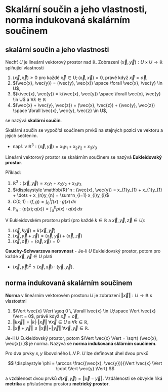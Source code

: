 # Skalární součin a jeho vlastnosti, norma indukovaná skalárním součinem
## skalární součin a jeho vlastnosti
Nechť $U$ je lineární vektorový prostor nad $\mathbb{R}$. Zobrazení $(\vec{x}, \vec{y}):U \times U \to \mathbb{R}$ splňující vlastnosti
1. $(\vec{x}, \vec{x}) \geq 0$ pro každé $\vec{x} \in U; (\vec{x}, \vec{x}) = 0$, právě když $\vec{x} = \vec{o}$,
2. $(\vec{x}, \vec{y}) = (\vec{y}, \vec{x}) \space \forall \vec{x}, \vec{y} \in U$,
3. $(k\vec{x}, \vec{y}) = k(\vec{x}, \vec{y}) \space \forall \vec{x}, \vec{y} \in U$ a $\forall k \in \mathbb{R}$
4. $(\vec{x} + \vec{y}, \vec{z}) = (\vec{x}, \vec{z}) + (\vec{y}, \vec{z}) \space \forall \vec{x}, \vec{y}, \vec{z} \in U$,

se nazývá **skalární součin**.

Skalární součin se vypočítá součinem prvků na stejných pozicí ve vektoru a jejich sečtením.
- např. v $\mathbb{R}^3 : (\vec{x}, \vec{y}) = x_{1}y_{1} + x_{2}y_{2} + x_{3}y_{3}$

Lineární vektorový prostor se skalárním součinem se nazývá **Eukleidovský prostor**.

Příklad:
1. $\mathbb{R}^3 : (\vec{x}, \vec{y}) = x_{1}y_{1} + x_{2}y_{2} + x_{3}y_{3}$
2. $\displaystyle \mathbb{R}^n : (\vec{x}, \vec{y}) = x_{1}y_{1} + x_{1}y_{1} + \dots + x_{n}y_{n} = \sum^n_{i=1} x_{i}y_{i}$
3. $\displaystyle C(0, 1) : (f, g) = \int^1_{0} f(x) \cdot g(x) \, dx$
4. $\displaystyle \mathbb{P}_{n} : (p(x); q(x)) = \int^b_{a} p(x) \cdot q(x) \, dx$

V Eukleidovském prostoru platí (pro každé $k \in \mathbb{R}$ a $\vec{x}, \vec{y}, \vec{z} \in U$):
1. $(\vec{x}, k\vec{y}) = k(\vec{x}, \vec{y})$
2. $(\vec{x}, \vec{y} + \vec{z}) = (\vec{x}, \vec{y}) + (\vec{x}, \vec{z})$
3. $(\vec{x}, \vec{o}) = (\vec{o}, \vec{x}) = 0$

**Cauchy-Schwarzova nerovnost** - Je-li $U$ Eukleidovský prostor, potom pro každé $\vec{x}, \vec{y} \in U$ platí
- $(\vec{x}, \vec{y})^2 \leq (\vec{x}, \vec{x}) \cdot (\vec{y}, \vec{y})$.

## norma indukovaná skalárním součinem
**Norma** v lineárním vektorovém prostoru $U$ je zobrazení $\Vert \vec{x} \Vert : U \to \mathbb{R}$ s vlastostmi
1. $\Vert \vec{x} \Vert \geq 0 \, \forall \vec{x} \in U;\space \Vert \vec{x} \Vert = 0$, právě když $\vec{x} = \vec{o}$,
2. $\Vert k\vec{x} \Vert = \vert k \vert \cdot \Vert \vec{x} \Vert \ \forall\vec{x} \in U$ a $\forall k \in \mathbb{R}$,
3. $\Vert \vec{x} + \vec{y} \Vert \leq \Vert \vec{x} \Vert + \Vert \vec{y} \Vert \ \forall \vec{x}, \vec{y} \in \mathbb{R}$.

Je-li $U$ Eukleidovský prostor, potom $\Vert \vec{x} \Vert = \sqrt{ (\vec{x}, \vec{x}) }$ je norma. Nazývá se **norma indukovaná sklárním součinem**.

Pro dva prvky $x, y$ libovolného L.V.P. $U$ lze definovat úhel dvou prvků

$$
\displaystyle \phi = \arccos \frac{(\vec{x}, \vec{y})}{\Vert \vec{x} \Vert \cdot \Vert \vec{y} \Vert}
$$

a vzdálenost dvou prvků $d(\vec{x}, \vec{y}) = \Vert \vec{x} - \vec{y} \Vert$. Vzdálenosti se obvykle říká **metrika** a příslušnému prostoru **metrický prostor**.